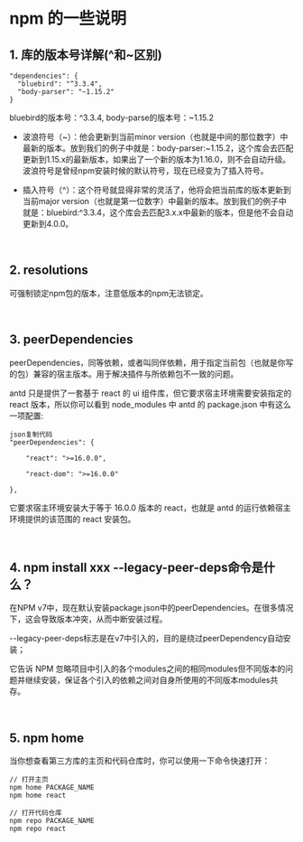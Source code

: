 # npm 的一些说明
## 1. 库的版本号详解(^和~区别)
```
"dependencies": {
  "bluebird": "^3.3.4",
  "body-parser": "~1.15.2"
}
```
bluebird的版本号：^3.3.4, body-parse的版本号：~1.15.2

- 波浪符号（~）：他会更新到当前minor version（也就是中间的那位数字）中最新的版本。放到我们的例子中就是：body-parser:~1.15.2，这个库会去匹配更新到1.15.x的最新版本，如果出了一个新的版本为1.16.0，则不会自动升级。波浪符号是曾经npm安装时候的默认符号，现在已经变为了插入符号。

- 插入符号（^）：这个符号就显得非常的灵活了，他将会把当前库的版本更新到当前major version（也就是第一位数字）中最新的版本。放到我们的例子中就是：bluebird:^3.3.4，这个库会去匹配3.x.x中最新的版本，但是他不会自动更新到4.0.0。

<br>

## 2. resolutions
可强制锁定npm包的版本，注意低版本的npm无法锁定。

<br>

## 3. peerDependencies
peerDependencies，同等依赖，或者叫同伴依赖，用于指定当前包（也就是你写的包）兼容的宿主版本。用于解决插件与所依赖包不一致的问题。

antd 只是提供了一套基于 react 的 ui 组件库，但它要求宿主环境需要安装指定的 react 版本，所以你可以看到 node_modules 中 antd 的 package.json 中有这么一项配置:
```
json复制代码
"peerDependencies": {

    "react": ">=16.0.0",

    "react-dom": ">=16.0.0"

},
```
它要求宿主环境安装大于等于 16.0.0 版本的 react，也就是 antd 的运行依赖宿主环境提供的该范围的 react 安装包。

<br>

## 4. npm install xxx --legacy-peer-deps命令是什么？
在NPM v7中，现在默认安装package.json中的peerDependencies。在很多情况下，这会导致版本冲突，从而中断安装过程。

--legacy-peer-deps标志是在v7中引入的，目的是绕过peerDependency自动安装；

它告诉 NPM 忽略项目中引入的各个modules之间的相同modules但不同版本的问题并继续安装，保证各个引入的依赖之间对自身所使用的不同版本modules共存。

<br>

## 5. npm home
当你想查看第三方库的主页和代码仓库时，你可以使用一下命令快速打开：
```
// 打开主页
npm home PACKAGE_NAME
npm home react

// 打开代码仓库
npm repo PACKAGE_NAME
npm repo react
```

